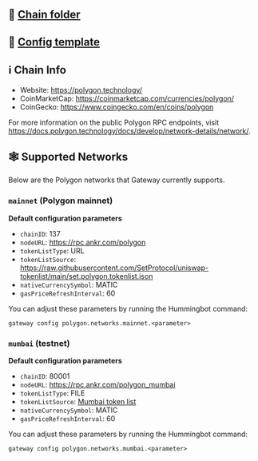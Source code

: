 ## 📁 [Chain folder](https://github.com/hummingbot/hummingbot/tree/master/gateway/src/chains/polygon)

## 📁 [Config template](https://github.com/hummingbot/hummingbot/blob/master/gateway/src/templates/polygon.yml)

## ℹ️ Chain Info

* Website: <https://polygon.technology/>
* CoinMarketCap: <https://coinmarketcap.com/currencies/polygon/>
* CoinGecko: <https://www.coingecko.com/en/coins/polygon>

For more information on the public Polygon RPC endpoints, visit <https://docs.polygon.technology/docs/develop/network-details/network/>.

## 🕸️ Supported Networks

Below are the Polygon networks that Gateway currently supports.

### `mainnet` (Polygon mainnet)

**Default configuration parameters**

* `chainID`: 137
* `nodeURL`: <https://rpc.ankr.com/polygon>
* `tokenListType`: URL
* `tokenListSource`: <https://raw.githubusercontent.com/SetProtocol/uniswap-tokenlist/main/set.polygon.tokenlist.json>
* `nativeCurrencySymbol`: MATIC
* `gasPriceRefreshInterval`: 60

You can adjust these parameters by running the Hummingbot command:

```
gateway config polygon.networks.mainnet.<parameter>
```

### `mumbai` (testnet)

**Default configuration parameters**

* `chainID`: 80001
* `nodeURL`: <https://rpc.ankr.com/polygon_mumbai>
* `tokenListType`: FILE
* `tokenListSource`: [Mumbai token list](https://github.com/hummingbot/hummingbot/blob/master/gateway/src/chains/polygon/polygon_tokens_mumbai.json)
* `nativeCurrencySymbol`: MATIC
* `gasPriceRefreshInterval`: 60

You can adjust these parameters by running the Hummingbot command:

```
gateway config polygon.networks.mumbai.<parameter>
```
